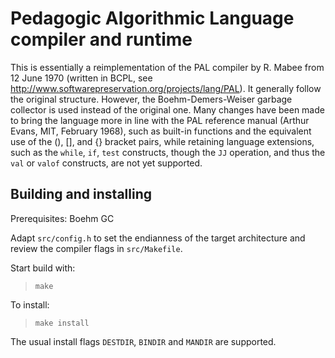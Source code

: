 # Pedagogic Algorithmic Language compiler and runtime

This is essentially a reimplementation of the PAL compiler by R. Mabee
from 12 June 1970 (written in BCPL, see
http://www.softwarepreservation.org/projects/lang/PAL). It generally
follow the original structure. However, the Boehm-Demers-Weiser
garbage collector is used instead of the original one. Many changes
have been made to bring the language more in line with the PAL
reference manual (Arthur Evans, MIT, February 1968), such as built-in
functions and the equivalent use of the (), [], and {} bracket pairs,
while retaining language extensions, such as the `while`, `if`, `test`
constructs, though the `JJ` operation, and thus the `val` or `valof`
constructs, are not yet supported.

## Building and installing

Prerequisites: Boehm GC

Adapt `src/config.h` to set the endianness of the target architecture
and review the compiler flags in `src/Makefile`.

Start build with:

> `make`

To install:

> `make install`

The usual install flags `DESTDIR`, `BINDIR` and `MANDIR` are
supported.
